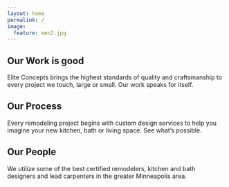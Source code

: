 ```yaml
---
layout: home
permalink: /
image:
  feature: men2.jpg
---
```


<div class="tiles">

<div class="tile">
  <h2 class="post-title">Our Work is good</h2>
  <p class="post-excerpt">Elite Concepts brings the highest standards of quality and craftsmanship to every project we touch, large or small. Our work speaks for itself.</p>
</div><!-- /.tile -->

<div class="tile">
  <h2 class="post-title">Our Process</h2>
  <p class="post-excerpt">Every remodeling project begins with custom design services to help you imagine your new kitchen, bath or living space. See what’s possible. </p>
</div><!-- /.tile -->

<div class="tile">
  <h2 class="post-title">Our People</h2>
  <p class="post-excerpt">We utilize some of the best certified remodelers, kitchen and bath designers and lead carpenters in the greater Minneapolis area.</p>
</div><!-- /.tile -->


</div><!-- /.tiles -->
